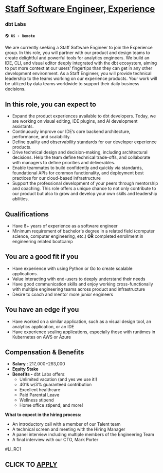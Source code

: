# [Staff Software Engineer, Experience](https://www.remotewlb.com/apply/staff-software-engineer-experience)  
### dbt Labs  
#### `🌎 US - Remote`  

We are currently seeking a Staff Software Engineer to join the Experience group. In this role, you will partner with our product and design teams to create delightful and powerful tools for analytics engineers. We build an IDE, CLI, and visual editor deeply integrated with the dbt ecosystem, aiming to put more context at our users' fingertips than they can get in any other development environment. As a Staff Engineer, you will provide technical leadership to the teams working on our experience products. Your work will be utilized by data teams worldwide to support their daily business decisions.

## In this role, you can expect to

  * Expand the product experiences available to dbt developers. Today, we are working on visual editing, IDE plugins, and AI development assistants.
  * Continuously improve our IDE’s core backend architecture, performance, and scalability.
  * Define quality and observability standards for our developer experience products.
  * Drive technical design and decision-making, including architectural decisions. Help the team define technical trade-offs, and collaborate with managers to define priorities and deliverables.
  * Enable teammates to build confidently and quickly via standards, foundational APIs for common functionality, and deployment best practices for our cloud-based infrastructure
  * Support the professional development of your peers through mentorship and coaching. This role offers a unique chance to not only contribute to our product but also to grow and develop your own skills and leadership abilities.

## Qualifications

  * Have 8+ years of experience as a software engineer
  * Minimum requirement of bachelor's degree in a related field (computer science, computer engineering, etc.) **OR** completed enrollment in engineering related bootcamp

## You are a good fit if you

  * Have experience with using Python or Go to create scalable applications. 
  * Value interacting with end-users to deeply understand their needs
  * Have good communication skills and enjoy working cross-functionally with multiple engineering teams across product and infrastructure
  * Desire to coach and mentor more junior engineers

## You have an edge if you

  * Have worked on a similar application, such as a visual design tool, an analytics application, or an IDE
  * Have experience scaling applications, especially those with runtimes in Kubernetes on AWS or Azure

## Compensation & Benefits

  * **Salary** : $217,000-$293,000
  * **Equity Stake**
  * **Benefits -** dbt Labs offers: 
    * Unlimited vacation (and yes we use it!)
    * 401k w/3% guaranteed contribution
    * Excellent healthcare
    * Paid Parental Leave
    * Wellness stipend
    * Home office stipend, and more!

**What to expect in the hiring process:**

  * An introductory call with a member of our Talent team
  * A technical screen and meeting with the Hiring Manager
  * A panel interview including multiple members of the Engineering Team
  * A final interview with our CTO, Mark Porter

#LI_RC1

  
## CLICK TO [APPLY](https://www.remotewlb.com/apply/staff-software-engineer-experience)

